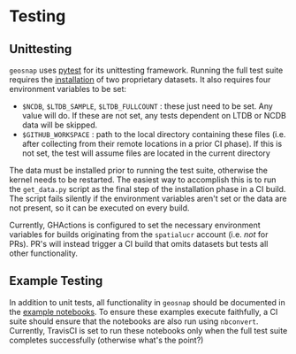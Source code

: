 # Testing

## Unittesting

`geosnap` uses [pytest](https://docs.pytest.org/en/latest/index.html) for its unittesting framework.
Running the full test suite requires the
[installation](https://github.com/spatialucr/geosnap/blob/master/examples/01_getting_started.ipynb)
of two proprietary datasets. It also requires four environment variables to be set:

- `$NCDB`, `$LTDB_SAMPLE`, `$LTDB_FULLCOUNT` : these just need to be set. Any value will do. If these are not set, any tests dependent on LTDB or NCDB data will be skipped.
- `$GITHUB_WORKSPACE` : path to the local directory containing these files (i.e. after collecting from their remote locations in a prior CI phase). If this is not set, the test will assume files are located in the current directory

The data must be installed prior to running the test suite, otherwise the kernel needs to be
restarted. The easiest way to accomplish this is to run the `get_data.py` script as the final step
of the installation phase in a CI build. The script fails silently if the environment variables
aren't set or the data are not present, so it can be executed on every build.

Currently, GHActions is configured to set the necessary environment variables for builds originating
from the `spatialucr` account (i.e. *not* for PRs). PR's will instead trigger a CI build that omits
datasets but tests all other functionality.

## Example Testing

In addition to unit tests, all functionality in `geosnap` should be documented in the
[example notebooks](https://github.com/spatialucr/geosnap/tree/master/examples). To ensure these
examples execute faithfully, a CI suite should ensure that the notebooks are also run using
`nbconvert`. Currently, TravisCI is set to run these notebooks only when the full test suite
completes successfully (otherwise what's the point?)